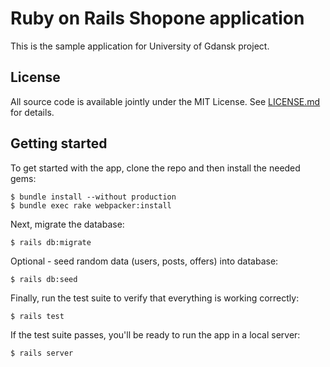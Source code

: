 # Ruby on Rails Shopone application
This is the sample application for University of Gdansk project.

## License

All source code is available jointly under the MIT License. 
See [LICENSE.md](LICENSE.md) for details.

## Getting started

To get started with the app, clone the repo and then install the needed gems:
```
$ bundle install --without production
$ bundle exec rake webpacker:install
```
Next, migrate the database:
```
$ rails db:migrate
```
Optional - seed random data (users, posts, offers) into database:
```
$ rails db:seed
```
Finally, run the test suite to verify that everything is working correctly:
```
$ rails test
```
If the test suite passes, you'll be ready to run the app in a local server:
```
$ rails server
```
